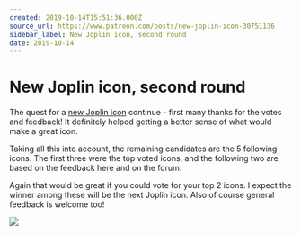```yaml
---
created: 2019-10-14T15:51:36.000Z
source_url: https://www.patreon.com/posts/new-joplin-icon-30751136
sidebar_label: New Joplin icon, second round
date: 2019-10-14
---
```


# New Joplin icon, second round

The quest for a [new Joplin icon](https://www.patreon.com/posts/new-icon-for-30218482) continue - first many thanks for the votes and feedback! It definitely helped getting a better sense of what would make a great icon.

Taking all this into account, the remaining candidates are the 5 following icons. The first three were the top voted icons, and the following two are based on the feedback here and on the forum.

Again that would be great if you could vote for your top 2 icons. I expect the winner among these will be the next Joplin icon. Also of course general feedback is welcome too!

![](https://raw.githubusercontent.com/laurent22/joplin/dev/Assets/WebsiteAssets/images/news/20191014-155136_0.png)